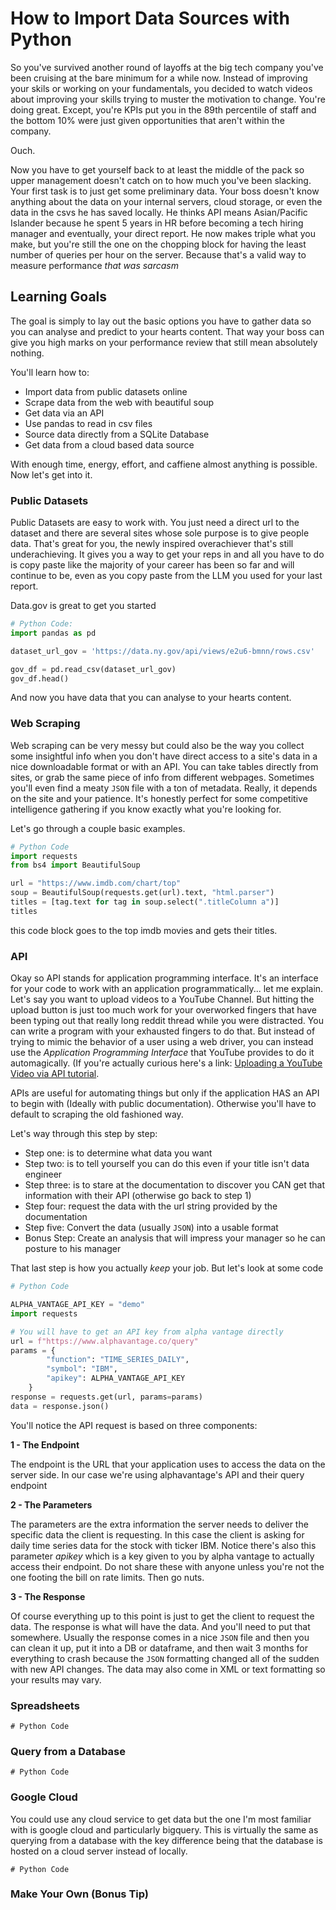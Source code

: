 # How to Import Data Sources with Python

So you've survived another round of layoffs at the big tech company you've been cruising at the bare minimum for a while now. 
Instead of improving your skils or working on your fundamentals, you decided to watch videos about improving your skills trying to muster the motivation to change. 
You're doing great. Except, you're KPIs put you in the 89th percentile of staff and the bottom 10% were just given opportunities that aren't within the company.

Ouch.

Now you have to get yourself back to at least the middle of the pack so upper management doesn't catch on to how much you've been slacking.
Your first task is to just get some preliminary data. Your boss doesn't know anything about the data on your internal servers, cloud storage, or even the data in the csvs he has saved locally.
He thinks API means Asian/Pacific Islander because he spent 5 years in HR before becoming a tech hiring manager and eventually, your direct report.
He now makes triple what you make, but you're still the one on the chopping block for having the least number of queries per hour on the server. Because that's a valid way to measure performance *that was sarcasm*

## Learning Goals

The goal is simply to lay out the basic options you have to gather data so you can analyse and predict to your hearts content. That way your boss can give you high marks on your performance review that still mean absolutely nothing.

You'll learn how to:

- Import data from public datasets online
- Scrape data from the web with beautiful soup
- Get data via an API
- Use pandas to read in csv files
- Source data directly from a SQLite Database
- Get data from a cloud based data source

With enough time, energy, effort, and caffiene almost anything is possible. Now let's get into it.

### Public Datasets

Public Datasets are easy to work with. You just need a direct url to the dataset and there are several sites whose sole purpose is to give people data. That's great for you, the newly inspired overachiever that's still underachieving. It gives you a way to get your reps in and all you have to do is copy paste like the majority of your career has been so far and will continue to be, even as you copy paste from the LLM you used for your last report.

Data.gov is great to get you started

```python
# Python Code:
import pandas as pd

dataset_url_gov = 'https://data.ny.gov/api/views/e2u6-bmnn/rows.csv'

gov_df = pd.read_csv(dataset_url_gov)
gov_df.head()
```
And now you have data that you can analyse to your hearts content.

### Web Scraping

Web scraping can be very messy but could also be the way you collect some insightful info when you don't have direct access to a site's data in a nice downloadable format or with an API. You can take tables directly from sites, or grab the same piece of info from different webpages. Sometimes you'll even find a meaty `JSON` file with a ton of metadata. Really, it depends on the site and your patience. It's honestly perfect for some competitive intelligence gathering if you know exactly what you're looking for.

Let's go through a couple basic examples.

```python
# Python Code
import requests
from bs4 import BeautifulSoup

url = "https://www.imdb.com/chart/top"
soup = BeautifulSoup(requests.get(url).text, "html.parser")
titles = [tag.text for tag in soup.select(".titleColumn a")]
titles
```

this code block goes to the top imdb movies and gets their titles.

### API

Okay so API stands for application programming interface. It's an interface for your code to work with an application programmatically... let me explain.
Let's say you want to upload videos to a YouTube Channel. But hitting the upload button is just too much work for your overworked fingers that have been typing out that really long reddit thread while you were distracted. You can write a program with your exhausted fingers to do that. But instead of trying to mimic the behavior of a user using a web driver, you can instead use the *Application Programming Interface* that YouTube provides to do it automagically. (If you're actually curious here's a link: [Uploading a YouTube Video via API tutorial](https://developers.google.com/youtube/v3/guides/uploading_a_video).

APIs are useful for automating things but only if the application HAS an API to begin with (Ideally with public documentation). Otherwise you'll have to default to scraping the old fashioned way.

Let's way through this step by step:

- Step one: is to determine what data you want
- Step two: is to tell yourself you can do this even if your title isn't data engineer
- Step three: is to stare at the documentation to discover you CAN get that information with their API (otherwise go back to step 1)
- Step four: request the data with the url string provided by the documentation
- Step five: Convert the data (usually `JSON`) into a usable format
- Bonus Step: Create an analysis that will impress your manager so he can posture to his manager

That last step is how you actually *keep* your job. But let's look at some code

```python
# Python Code

ALPHA_VANTAGE_API_KEY = "demo"
import requests

# You will have to get an API key from alpha vantage directly
url = f"https://www.alphavantage.co/query"
params = {
        "function": "TIME_SERIES_DAILY",
        "symbol": "IBM",
        "apikey": ALPHA_VANTAGE_API_KEY
    }
response = requests.get(url, params=params)
data = response.json()
```
You'll notice the API request is based on three components:

**1 - The Endpoint**

The endpoint is the URL that your application uses to access the data on the server side. In our case we're using alphavantage's API and their query endpoint

**2 - The Parameters**

The parameters are the extra information the server needs to deliver the specific data the client is requesting. In this case the client is asking for daily time series data for the stock with ticker IBM. Notice there's also this parameter *apikey* which is a key given to you by alpha vantage to actually access their endpoint. Do not share these with anyone unless you're not the one footing the bill on rate limits. Then go nuts.

**3 - The Response**

Of course everything up to this point is just to get the client to request the data. The response is what will have the data. And you'll need to put that somewhere. Usually the response comes in a nice `JSON` file and then you can clean it up, put it into a DB or dataframe, and then wait 3 months for everything to crash because the `JSON` formatting changed all of the sudden with new API changes. The data may also come in XML or text formatting so your results may vary.

### Spreadsheets


```
# Python Code

```

### Query from a Database

```
# Python Code

```

### Google Cloud
You could use any cloud service to get data but the one I'm most familiar with is google cloud and particularly bigquery. This is virtually the same as querying from a database with the key difference being that the database is hosted on a cloud server instead of locally.

```
# Python Code

```

### Make Your Own (Bonus Tip) 
